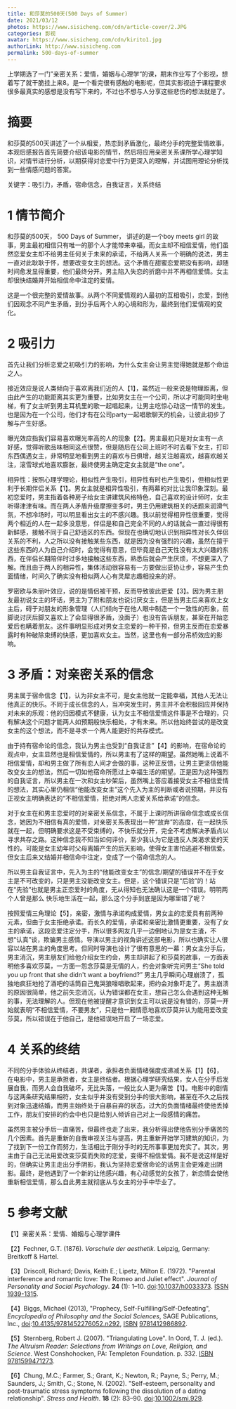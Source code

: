 ```yaml
---
title: 和莎莫的500天(500 Days of Summer)
date: 2021/03/12
photos: https://www.sisicheng.com/cdn/article-cover/2.JPG
categories: 影视
avatar: https://www.sisicheng.com/cdn/kirito1.jpg
authorLink: http://www.sisicheng.com
permalink: 500-days-of-summer
---
```


上学期选了一门”亲密关系：爱情，婚姻与心理学“的课，期末作业写了个影视，想着写了就干脆挂上来8。是一个看完很有感触的电影呢，但其实影视迫于课程要求很多最真实的感想是没有写下来的，不过也不想与人分享这些悲伤的想法就是了。

# 摘要

和莎莫的500天讲述了一个从相爱，热恋到矛盾激化，最终分手的完整爱情故事，本观后感报告首先简要介绍该电影的情节，然后将应用亲密关系课所学心理学知识，对情节进行分析，以期获得对恋爱中行为更深入的理解，并试图用理论分析找到一些情感问题的答案。

关键字：吸引力，矛盾，宿命信念，自我证言，关系终结

# 1 情节简介

和莎莫的500天， 500 Days of Summer， 讲述的是一个boy meets girl 的故事，男主最初相信只有唯一的那个人才能带来幸福，而女主却不相信爱情，他们虽然恋爱女主却不给男主任何关于未来的承诺，不给两人关系一个明确的说法，男主一直对此耿耿于怀，想要改变女主的想法。这个矛盾在甜蜜恋爱期没有影响，却随时间愈发显得重要，他们最终分开。男主陷入失恋的折磨中并不再相信爱情。女主却很快结婚并开始相信命中注定的爱情。

这是一个很完整的爱情故事。从两个不同爱情观的人最初的互相吸引，恋爱，到他们因观念不同产生矛盾，到分手后两个人的心境和形为，最终到他们爱情观的变化。

# 2 吸引力

首先让我们分析恋爱之初吸引力的影响，为什么女主会让男主觉得她就是那个命运之人。

接近效应是说人类倾向于喜欢离我们近的人【1】，虽然近一般来说是物理距离，但由此产生的功能距离其实更为重要，比如男女主在一个公司，所以才可能同时坐电梯，有了女主听到男主耳机里的歌一起唱起来，让男主吃惊心动这一情节的发生。也是因为在一个公司，他们才有在公司party一起唱歌聊天的机会，让彼此初步了解与产生好感。

曝光效应指我们容易喜欢曝光率高的人的现象【2】。男主最初只是对女主有一点好感，觉得听歌品味相同这点很赞，但是随后在公司上班时不时去看下女主，打印东西偶遇女主，非常明显地看到男主的喜欢与日俱增，越关注越喜欢，越喜欢越关注，滚雪球式地喜欢膨胀，最终使男主确定定女主就是“the one”。

相异性：按照心理学理论，相似性产生吸引，相异性有时也产生吸引，但相似性更利于长期伴侣关系【1】。男女主就是相异性吸引，有两幕的对比让我印象深刻。最初恋爱时，男主指着各种房子给女主讲建筑风格特色，自己喜欢的设计师时，女主听得津津有味。而在两人矛盾升级摩擦变多时，男主仍用建筑相关的话题来润滑气氛，不想冷场时，可以明显看出女主的不感兴趣。我以前觉得相异性很重要，觉得两个相近的人在一起多没意思，伴侣是和自己完全不同的人的话就会一直过得很有新鲜感，接触不同于自己舒适区的东西。但现在也确切地认识到相异性对长久伴侣关系的不利，人之所以没有接触某些东西，就是因为没有强烈的兴趣，虽然在擅于这些东西的人为自己介绍时，会觉得有意思，但毕竟是自己天性没有太大兴趣的东西，在伴侣长期陪伴时过多地接触这些东西，熟悉后就会产生厌烦，不想更深入了解。而且由于两人的相异性，集体活动很容易有一方要做出妥协让步，容易产生负面情绪，时间久了确实没有相似两人心有灵犀志趣相投来的好。

罗密欧与朱丽叶效应，说的是情侣被干预，反而导致彼此更爱【3】。因为男主朋友最初说女主的坏话，男主为了附和朋友也说讨厌女主，但是当男主后来喜欢上女主后，碍于对朋友的形象管理（人们倾向于在他人眼中制造一个一致性的形象，前脚说讨厌后脚又喜欢上了会显得很矛盾，没面子）也没有告诉朋友，甚至在开始恋爱后也瞒着朋友。这件事明显形成对男女主恋爱的一种干预，但男主反而在恋爱暴露时有种破除束缚的快感，更加喜欢女主。当然，这里也有一部分吊桥效应的影响。

# 3 矛盾：对亲密关系的信念

男主属于宿命信念【1】，认为非女主不可，是女主他就一定能幸福，其他人无法让他真正的快乐。不同于成长信念的人，当冲突发生时，男主并不会积极回应并保持对未来的乐观：他的归因模式不健康，认为女主不相信爱情这件事是不合理的，只有解决这个问题才能两人如预期般快乐相处，才有未来。所以他始终尝试的是改变女主的这个想法，而不是寻求一个两人能更好的共存模式。

由于持有宿命论的信念，我认为男主也受到“自我证言”【4】的影响，在宿命论的观点中，女主显然也是相信爱情的，所以男主有了这样的期望。虽然她嘴上说着不相信爱情，却和男主做了所有恋人间才会做的事，这种正反馈，让男主更坚信他能改变女主的想法，然后一切如他宿命所愿过上幸福生活的期望。正是因为这种强烈的自我证言，所以男主在一次和女主吵架后，虽然嘴上答应着接受女主不相信爱情的想法，其实心里仍相信“他能改变女主”这个先入为主的判断或者说预期，并没有正视女主明确表达的“不相信爱情，拒绝对两人恋爱关系给承诺”的信念。

对于女主在和男主恋爱时的对亲密关系信念，不属于上课时所讲宿命信念或成长信念，她因为不相信有真的爱情，对亲密关系表现出一种“放弃”的态度，在一起快乐就在一起，但明确要求这是不受束缚的，不快乐就分开，完全不考虑解决矛盾点以寻求共存之路。这种信念我不知当如何评价，至少我认为它是违反人类渴求爱的天性的。可能是女主幼年时父母离婚产生的后天影响，使得女主害怕逃避不相信爱。但女主后来又结婚并相信命中注定，变成了一个宿命信念的人。

所以男主自我证言中，先入为主的“他能改变女主”的信念/期望的错误并不在于女主是不可改变的，只是男主没能改变女主。但是，这个错误只是“后验”的！站在“先验”也就是男主正恋爱时的角度，无从得知也无法确认这是一个错误。明明两个人曾是那么 快乐地生活在一起，那么这个分手到底是因为哪里错了呢？

按照爱情三角理论【5】，亲密，激情与承诺构成爱情，男女主的恋爱具有前两种元素，但由于女主拒绝承诺。而长久的爱情，承诺和亲密比激情更重要，没有了女主的承诺，这段恋爱注定分手，所以很多网友几乎一边倒地认为是女主渣，不想“认真”谈，欺骗男主感情。导演以男主的视角讲述这部电影，所以也确实让人很容以站在男主的角度思考。但同时导演也设计了很有意思的一幕：男女主分手后，男主消沉，男主朋友们给他介绍女生约会，男主却讲起了和莎莫的故事，一方面表明他多喜欢莎莫，一方面一怨念莎莫是无情的人，约会对象听完问男主“She told you up front that she didn't want a boyfriend?” 男主几乎瞬间心理崩溃了，孤独地疯狂地抢了酒吧的话筒自己鬼哭狼嚎唱歌起来，把约会对象吓走了。男主崩溃的原因很简单，他之前失恋消沉，认为错误都在女主，想自己怎么会遇到这种无解的事，无法理解的人。但现在他被提醒才意识到女主可以说是没有错的，莎莫一开始就表明“不相信爱情，不要男友”，只是他一厢情愿地喜欢莎莫并认为能用爱改变莎莫，所以错误在于他自己，是他错误地开启了一场恋爱。

# 4 关系的终结

不同的分手体验从终结者，共谋者，承担者负面情绪强度成递减关系【1】【6】，在电影中，男主是承担者，女主是终结者。根据心理学研究结果，女人在分手后发展自我，而男人会自我破坏，无比失落，一般比女人更为痛苦【1】。电影中的剧情与这两条研究结果相符，女主似乎并没有受到分手的很大影响，甚至在不久之后找到对象迅速结婚，而男主始终处于自暴自弃的状态，过大的负面情绪最终使他丢掉工作，朋友们安排的约会中也只是给别人倾诉自己对上一段感情的痛苦。

虽然男主被分手后一直痛苦，但最终也走了出来，我分析得出使他告别分手痛苦的几个因素。首先是重新的自我审视关注与提高，男主重新开始学习建筑的知识，为了找到下一份工作而努力，生活相比于刚分手时的无所事事更加充实了。其次，男主由于自己无法用爱改变莎莫而失败的恋爱，变得不相信爱情。我不是说这样是好的，但确实让男主走出分手阴影，我认为坚持恋爱宿命论的话男主会更难走出阴影。最终，是他遇到了一个新的让他感兴趣，有心动感觉的女孩了，新恋情会使他重新相信爱情，那么自此男主就彻底从与女主的分手中毕业了。

# 5 参考文献

【1】亲密关系：爱情、婚姻与心理学课件

【2】Fechner, G.T. (1876). *Vorschule der aesthetik*. Leipzig, Germany: Breitkoff & Hartel.

【3】Driscoll, Richard; Davis, Keith E.; Lipetz, Milton E. (1972). "Parental interference and romantic love: The Romeo and Juliet effect". *Journal of Personality and Social Psychology*. **24** (1): 1–10. [doi](https://en.wikipedia.org/wiki/Doi_(identifier)):[10.1037/h0033373](https://doi.org/10.1037%2Fh0033373). [ISSN](https://en.wikipedia.org/wiki/ISSN_(identifier)) [1939-1315](https://www.worldcat.org/issn/1939-1315).

【4】Biggs, Michael (2013), "Prophecy, Self-Fulfilling/Self-Defeating", *Encyclopedia of Philosophy and the Social Sciences*, SAGE Publications, Inc., [doi](https://en.wikipedia.org/wiki/Doi_(identifier)):[10.4135/9781452276052.n292](https://doi.org/10.4135%2F9781452276052.n292), [ISBN](https://en.wikipedia.org/wiki/ISBN_(identifier)) [9781412986892](https://en.wikipedia.org/wiki/Special:BookSources/9781412986892).

【5】Sternberg, Robert J. (2007). "Triangulating Love". In Oord, T. J. (ed.). *The Altruism Reader: Selections from Writings on Love, Religion, and Science*. West Conshohocken, PA: Templeton Foundation. p. 332. [ISBN](https://en.wikipedia.org/wiki/ISBN_(identifier)) [9781599471273](https://en.wikipedia.org/wiki/Special:BookSources/9781599471273).

【6】Chung, M.C.; Farmer, S.; Grant, K.; Newton, R.; Payne, S.; Perry, M.; Saunders, J.; Smith, C.; Stone, N. (2002). "Self-esteem, personality and post-traumatic stress symptoms following the dissolution of a dating relationship". *Stress and Health*. **18** (2): 83–90. [doi](https://en.wikipedia.org/wiki/Doi_(identifier)):[10.1002/smi.929](https://doi.org/10.1002%2Fsmi.929).


